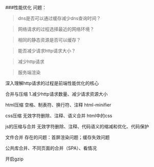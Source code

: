 ###性能优化
问题：

> dns是否可以通过缓存减少dns查询时间？

> 网络请求的过程选择最近的网络环境？

> 相同的静态资源是否可以缓存？ 

> 能否减少请求http请求大小？

> 减少http请求

> 服务端渲染

深入理解http请求的过程是前端性能优化的核心

合并与压缩
1.减少http请求数量、减少请求资源大小 

html压缩 空格、制表符、换行符、注释 html-minifier

css压缩 无效字符删除、注释、语义合并 html中的css 

js的压缩与合并 无效字符删除、注释、代码语义的缩减和优化、代码保护

文件合并 存在的问题：首屏渲染问题；缓存失效问题

公共库合并、不同页面的合并（SPA）、看情况

开启gzip